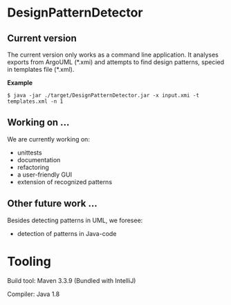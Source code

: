 # DesignPatternDetector

## Current version
The current version only works as a command line application. 
It analyses exports from ArgoUML (\*.xmi) and attempts to find 
design patterns, specied in templates file (\*.xml).

**Example**

`$ java -jar ./target/DesignPatternDetector.jar -x input.xmi -t templates.xml -n 1
`

## Working on ...
We are currently working on:
* unittests
* documentation
* refactoring
* a user-friendly GUI
* extension of recognized patterns

## Other future work ...
Besides detecting patterns in UML, we foresee:
* detection of patterns in Java-code

# Tooling
Build tool: Maven 3.3.9 (Bundled with IntelliJ)

Compiler: Java 1.8
